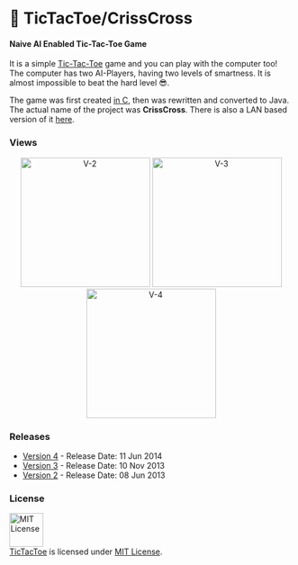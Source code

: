 # :game_die: TicTacToe/CrissCross
#### Naive AI Enabled Tic-Tac-Toe Game 

It is a simple [Tic-Tac-Toe](http://minhaskamal.github.io/TicTacToe) game and you can play with the computer too! The computer has two AI-Players, having two levels of smartness. It is almost impossible to beat the hard level :sunglasses:.

The game was first created [in C](https://github.com/MinhasKamal/CoolConsoleGames/blob/master/src/CrissCrossV-2.c), then was rewritten and converted to Java. The actual name of the project was **CrissCross**. There is also a LAN based version of it [here](https://github.com/MinhasKamal/ServerClient/tree/master/src/onlineGame).

### Views
  <div align="center">
  <img src="https://cloud.githubusercontent.com/assets/5456665/17773246/486f6db4-656f-11e6-9789-9c903665a71b.PNG" height="230" width=auto title="V-2">
  <img src="https://cloud.githubusercontent.com/assets/5456665/17773247/48c1d072-656f-11e6-8478-a99f716f4728.PNG" height="230" width=auto title="V-3">
  <img src="https://cloud.githubusercontent.com/assets/5456665/17773248/48c1eabc-656f-11e6-8a2c-c70562e2ee3c.PNG" height="230" width=auto title="V-4">
  </div>

### Releases

- <a href="https://github.com/MinhasKamal/TicTacToe/raw/release/CrissCross_V-4.jar">Version 4</a> - Release Date:  11 Jun 2014
- <a href="https://github.com/MinhasKamal/TicTacToe/raw/release/CrissCross_V-3.jar">Version 3</a> - Release Date: 10 Nov 2013
- <a href="https://github.com/MinhasKamal/TicTacToe/raw/release/CrissCross_V-2.exe">Version 2</a> - Release Date: 08 Jun 2013

### License
<a rel="license" href="https://opensource.org/licenses/MIT"><img alt="MIT License" src="https://cloud.githubusercontent.com/assets/5456665/18950087/fbe0681a-865f-11e6-9552-e59d038d5913.png" width="60em" height=auto/></a><br/><a href="https://github.com/MinhasKamal/TicTacToe">TicTacToe</a> is licensed under <a rel="license" href="https://opensource.org/licenses/MIT">MIT License</a>.
